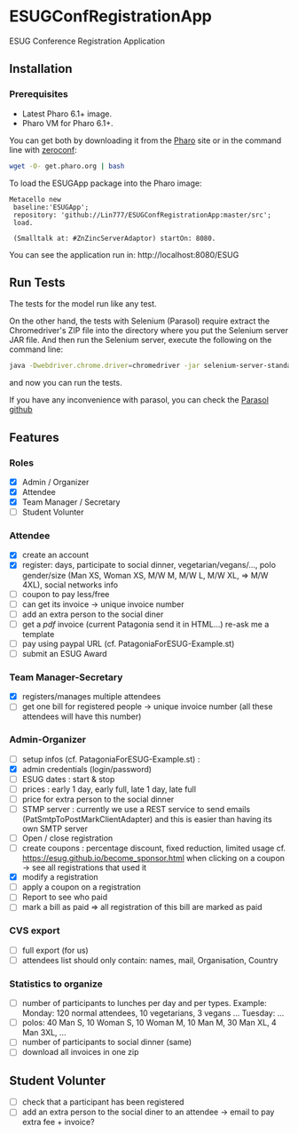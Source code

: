 # ESUGConfRegistrationApp
ESUG Conference Registration Application

## Installation 
### Prerequisites
- Latest Pharo 6.1+ image.
- Pharo VM for Pharo 6.1+.

You can get both by downloading it from the [Pharo](http://pharo.org) site or in the command line with [zeroconf](http://get.pharo.org): 

```bash
wget -O- get.pharo.org | bash
```

To load the ESUGApp package into the Pharo image:

```Smalltalk
Metacello new
 baseline:'ESUGApp';
 repository: 'github://Lin777/ESUGConfRegistrationApp:master/src';
 load.
 
 (Smalltalk at: #ZnZincServerAdaptor) startOn: 8080.
```

You can see the application run in: http://localhost:8080/ESUG

## Run Tests

The tests for the model run like any test.

On the other hand, the tests with Selenium (Parasol) require extract the Chromedriver's ZIP file into the directory where you put the Selenium server JAR file. And then run the Selenium server, execute the following on the command line:

```bash
java -Dwebdriver.chrome.driver=chromedriver -jar selenium-server-standalone-3.0.1.jar
```

and now you can run the tests.

If you have any inconvenience with parasol, you can check the [Parasol github](https://github.com/SeasideSt/Parasol)

## Features

### Roles

* [x] Admin / Organizer
* [x] Attendee
* [x] Team Manager / Secretary
* [ ] Student Volunter

### Attendee

* [x] create an account
* [x] register: days, participate to social dinner, vegetarian/vegans/..., polo gender/size (Man XS, Woman XS, M/W M, M/W L, M/W XL, => M/W 4XL), social networks info
* [ ] coupon to pay less/free
* [ ] can get its invoice -> unique invoice number
* [ ] add an extra person to the social diner
* [ ] get a *pdf* invoice (current Patagonia send it in HTML...) re-ask me a template
* [ ] pay using paypal URL (cf. PatagoniaForESUG-Example.st)
* [ ] submit an ESUG Award	

### Team Manager-Secretary

* [x] registers/manages multiple attendees
* [ ] get one bill for registered people -> unique invoice number (all these attendees will have this number)

### Admin-Organizer

* [ ] setup infos (cf. PatagoniaForESUG-Example.st) :
* [x] admin credentials (login/password)
* [ ] ESUG dates : start & stop
* [ ] prices : early 1 day, early full, late 1 day, late full
* [ ] price for extra person to the social dinner
* [ ] STMP server : currently we use a REST service to send emails (PatSmtpToPostMarkClientAdapter) and this is  easier than having its own SMTP server
* [ ] Open / close registration
* [ ] create coupons : percentage discount, fixed reduction, limited usage
	cf. https://esug.github.io/become_sponsor.html when clicking on a coupon -> see all registrations that used it 
* [x] modify a registration
* [ ] apply a coupon on a registration
* [ ] Report to see who paid 
* [ ] mark a bill as paid => all registration of this bill are marked as paid

### CVS export 

* [ ] full export (for us)
* [ ] attendees list should only contain: names, mail, Organisation, Country

### Statistics to organize
* [ ] number of participants to lunches per day and per types. Example: Monday: 120 normal attendees, 10 vegetarians, 3 vegans ... 	Tuesday: ...
* [ ] polos: 40 Man S, 10 Woman S, 10 Woman M, 10 Man M, 30 Man XL, 4 Man 3XL, ...
* [ ] number of participants to social dinner (same)
* [ ] download all invoices in one zip

## Student Volunter

* [ ] check that a participant has been registered
* [ ] add an extra person to the social diner to an attendee -> email to pay extra fee + invoice?
